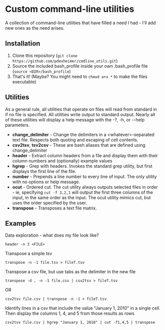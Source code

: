 # Custom command-line utilities

A collection of command-line utilities that have filled a need I had - I'll add new ones as the need arises.

## Installation

1) Clone this repository (`git clone https://github.com/pdexheimer/cmdline_utils.git`)
2) Source the included bash\_profile inside your own .bash\_profile file (`source <DIR>/bash_profile`)
3) That's it! (Maybe?  You might need to `chmod a+x *` to make the files executable)

## Utilities

As a general rule, all utilities that operate on files will read from standard in if no file is specified.  All utilities write output to standard output.  Nearly all of these utilities will display a help message with the -?, -h, or --help parameters.

* **change\_delimiter** - Change the delimiters in a \<whatever\>-separated text file.  Respects both quoting and escaping of cell contents.
* **csv2tsv**, **tsv2csv** - These are bash aliases that are defined using change\_delimiter
* **header** - Extract column headers from a file and display them with their column numbers and (optionally) example values
* **hgrep** - Grep with headers.  Invokes the standard grep utility, but first displays the first line of the file.
* **number** - Prepends a line number to every line of input.  The only utility with no options or help message.
* **ocut** - Ordered cut.  The cut utility always outputs selected files in order - ie, specifying `cut -f 3,2,1` will output the first three columns of the input, in the same order as the input.  The ocut utility mimics cut, but uses the order specified by the user.
* **transpose** - Transposes a text file matrix.

## Examples

Data exploration - what does my file look like?

`header -n 3 <FILE>`

Transpose a simple tsv

`transpose -n -1 file.tsv > fileT.tsv`

Transpose a csv file, but use tabs as the delimiter in the new file

`transpose -d , -n -1 file.csv | csv2tsv > fileT.tsv`

OR

`csv2tsv file.csv | transpose -n -1 > fileT.tsv`

Identify lines in a csv that include the value "January 1, 2010" in a single cell.  Then display the columns 1, 4, and 5 from those results as rows

`csv2tsv file.csv | hgrep "January 1, 2010" | cut -f1,4,5 | transpose`
